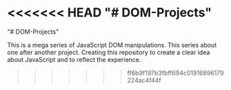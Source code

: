 <<<<<<< HEAD
"# DOM-Projects"
=======
"# DOM-Projects" 

This is a mega series of JavaScript DOM manipulations.
This series about one after another project. Creating this repository to create a clear idea about JavaScript and to reflect the experience.
>>>>>>> ff6b9f197b3fbff694c01916896179224ac4f44f
